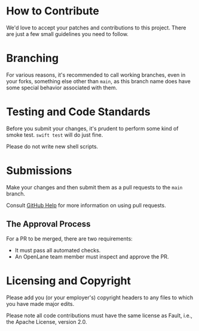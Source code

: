 # How to Contribute
We'd love to accept your patches and contributions to this project. There are
just a few small guidelines you need to follow.

# Branching
For various reasons, it's recommended to call working branches, even in your forks, something else other than `main`, as this branch name does have some special behavior associated with them. 

# Testing and Code Standards
Before you submit your changes, it's prudent to perform some kind of smoke test. `swift test` will do just fine.

Please do not write new shell scripts.

# Submissions
Make your changes and then submit them as a pull requests to the `main` branch.

Consult [GitHub Help](https://help.github.com/articles/about-pull-requests/) for more information on using pull requests.

## The Approval Process
For a PR to be merged, there are two requirements:

- It must pass all automated checks.
- An OpenLane team member must inspect and approve the PR.

# Licensing and Copyright
Please add you (or your employer's) copyright headers to any files to which you have made major edits.

Please note all code contributions must have the same license as Fault, i.e., the Apache License, version 2.0. 
